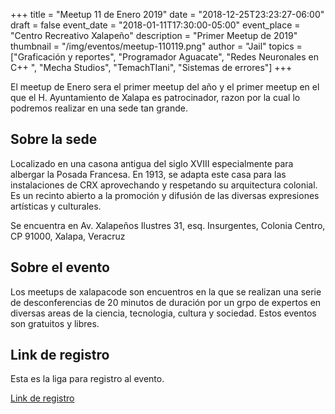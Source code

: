 +++
title = "Meetup 11 de Enero 2019"
date = "2018-12-25T23:23:27-06:00"
draft = false
event_date = "2018-01-11T17:30:00-05:00"
event_place = "Centro Recreativo Xalapeño"
description = "Primer Meetup de 2019"
thumbnail = "/img/eventos/meetup-110119.png"
author = "Jail"
topics = ["Graficación y reportes", "Programador Aguacate", "Redes Neuronales en C++ ", "Mecha Studios", "TemachTIani", "Sistemas de errores"]
+++

El meetup de Enero sera el primer meetup del año y el primer meetup en el que el H. Ayuntamiento de Xalapa es patrocinador, razon por la cual lo podremos realizar en una sede tan grande.

## Sobre la sede

Localizado en una casona antigua del siglo XVIII especialmente para albergar la Posada Francesa. En 1913, se adapta este casa para las instalaciones de CRX aprovechando y respetando su arquitectura colonial. Es un recinto abierto a la promoción y difusión de las diversas expresiones artísticas y culturales.

Se encuentra en Av. Xalapeños Ilustres 31, esq. Insurgentes, Colonia Centro, CP 91000, Xalapa, Veracruz

## Sobre el evento

Los meetups de xalapacode son encuentros en la que se realizan una serie de desconferencias de 20 minutos de duración por un grpo de expertos en diversas areas de la ciencia, tecnologia, cultura y sociedad. Estos eventos son gratuitos y libres.

## Link de registro

Esta es la liga para registro al evento.

[Link de registro](https://www.meetup.com/es-ES/XalapaCode/events/257414888/)
